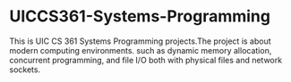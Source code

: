 # UICCS361-Systems-Programming

This is UIC CS 361 Systems Programming projects.The project is about modern computing environments. such as dynamic memory allocation, concurrent programming, and file I/O both with physical files and network sockets.

